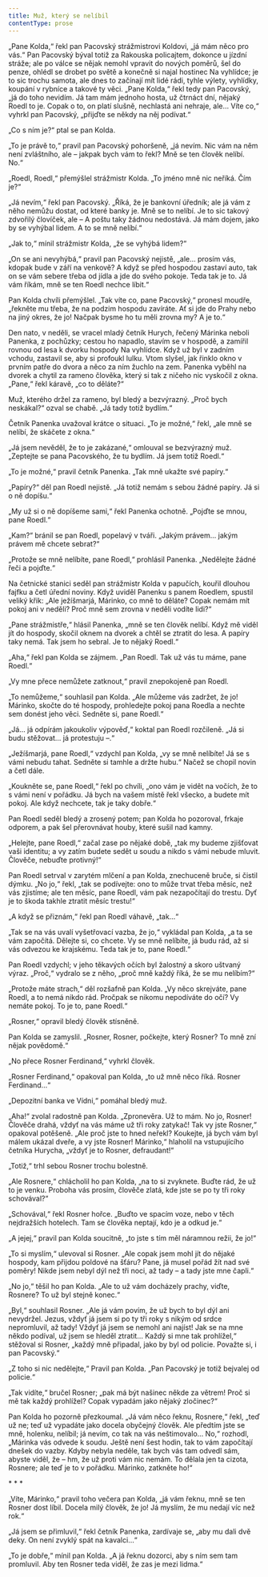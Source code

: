 ```yaml
---
title: Muž, který se nelíbil
contentType: prose
---
```


„Pane Kolda,“ řekl pan Pacovský strážmistrovi Koldovi, „já mám něco pro vás.“ Pan Pacovský býval totiž za Rakouska policajtem, dokonce u jízdní stráže; ale po válce se nějak nemohl vpravit do nových poměrů, šel do penze, ohlédl se drobet po světě a konečně si najal hostinec Na vyhlídce; je to sic trochu samota, ale dnes to začínají mít lidé rádi, tyhle výlety, vyhlídky, koupání v rybníce a takové ty věci. „Pane Kolda,“ řekl tedy pan Pacovský, „já do toho nevidím. Já tam mám jednoho hosta, už čtrnáct dní, nějaký Roedl to je. Copak o to, on platí slušně, nechlastá ani nehraje, ale… Víte co,“ vyhrkl pan Pacovský, „přijďte se někdy na něj podívat.“

„Co s ním je?“ ptal se pan Kolda.

„To je právě to,“ pravil pan Pacovský pohoršeně, „já nevím. Nic vám na něm není zvláštního, ale – jakpak bych vám to řekl? Mně se ten člověk nelíbí. No.“

„Roedl, Roedl,“ přemýšlel strážmistr Kolda. „To jméno mně nic neříká. Čím je?“

„Já nevím,“ řekl pan Pacovský. „Říká, že je bankovní úředník; ale já vám z něho nemůžu dostat, od které banky je. Mně se to nelíbí. Je to sic takový zdvořilý človíček, ale – A poštu taky žádnou nedostává. Já mám dojem, jako by se vyhýbal lidem. A to se mně nelíbí.“

„Jak to,“ mínil strážmistr Kolda, „že se vyhýbá lidem?“

„On se ani nevyhýbá,“ pravil pan Pacovský nejistě, „ale… prosím vás, kdopak bude v září na venkově? A když se před hospodou zastaví auto, tak on se vám sebere třeba od jídla a jde do svého pokoje. Teda tak je to. Já vám říkám, mně se ten Roedl nechce líbit.“

Pan Kolda chvíli přemýšlel. „Tak víte co, pane Pacovský,“ pronesl moudře, „řekněte mu třeba, že na podzim hospodu zavíráte. Ať si jde do Prahy nebo na jiný okres, že jo! Načpak bysme ho tu měli zrovna my? A je to.“

Den nato, v neděli, se vracel mladý četník Hurych, řečený Márinka neboli Panenka, z pochůzky; cestou ho napadlo, stavím se v hospodě, a zamířil rovnou od lesa k dvorku hospody Na vyhlídce. Když už byl v zadním vchodu, zastavil se, aby si profoukl lulku. Vtom slyšel, jak řinklo okno v prvním patře do dvora a něco za ním žuchlo na zem. Panenka vyběhl na dvorek a chytil za rameno člověka, který si tak z ničeho nic vyskočil z okna. „Pane,“ řekl káravě, „co to děláte?“

Muž, kterého držel za rameno, byl bledý a bezvýrazný. „Proč bych neskákal?“ ozval se chabě. „Já tady totiž bydlím.“

Četník Panenka uvažoval krátce o situaci. „To je možné,“ řekl, „ale mně se nelíbí, že skáčete z okna.“

„Já jsem nevěděl, že to je zakázané,“ omlouval se bezvýrazný muž. „Zeptejte se pana Pacovského, že tu bydlím. Já jsem totiž Roedl.“

„To je možné,“ pravil četník Panenka. „Tak mně ukažte své papíry.“

„Papíry?“ děl pan Roedl nejistě. „Já totiž nemám s sebou žádné papíry. Já si o ně dopíšu.“

„My už si o ně dopíšeme sami,“ řekl Panenka ochotně. „Pojďte se mnou, pane Roedl.“

„Kam?“ bránil se pan Roedl, popelavý v tváři. „Jakým právem… jakým právem mě chcete sebrat?“

„Protože se mně nelíbíte, pane Roedl,“ prohlásil Panenka. „Nedělejte žádné řeči a pojďte.“

Na četnické stanici seděl pan strážmistr Kolda v papučích, kouřil dlouhou fajfku a četl úřední noviny. Když uviděl Panenku s panem Roedlem, spustil veliký křik: „Ale ježíšmarjá, Márinko, co mně to děláte? Copak nemám mít pokoj ani v neděli? Proč mně sem zrovna v neděli vodíte lidi?“

„Pane strážmistře,“ hlásil Panenka, „mně se ten člověk nelíbí. Když mě viděl jít do hospody, skočil oknem na dvorek a chtěl se ztratit do lesa. A papíry taky nemá. Tak jsem ho sebral. Je to nějaký Roedl.“

„Aha,“ řekl pan Kolda se zájmem. „Pan Roedl. Tak už vás tu máme, pane Roedl.“

„Vy mne přece nemůžete zatknout,“ pravil znepokojeně pan Roedl.

„To nemůžeme,“ souhlasil pan Kolda. „Ale můžeme vás zadržet, že jo! Márinko, skočte do té hospody, prohledejte pokoj pana Roedla a nechte sem donést jeho věci. Sedněte si, pane Roedl.“

„Já… já odpírám jakoukoliv výpověď,“ koktal pan Roedl rozčileně. „Já si budu stěžovat… já protestuju –.“

„Ježíšmarjá, pane Roedl,“ vzdychl pan Kolda, „vy se mně nelíbíte! Já se s vámi nebudu tahat. Sedněte si tamhle a držte hubu.“ Načež se chopil novin a četl dále.

„Koukněte se, pane Roedl,“ řekl po chvíli, „ono vám je vidět na vočích, že to s vámi není v pořádku. Já bych na vašem místě řekl všecko, a budete mít pokoj. Ale když nechcete, tak je taky dobře.“

Pan Roedl seděl bledý a zrosený potem; pan Kolda ho pozoroval, frkaje odporem, a pak šel přerovnávat houby, které sušil nad kamny.

„Helejte, pane Roedl,“ začal zase po nějaké době, „tak my budeme zjišťovat vaši identitu; a vy zatím budete sedět u soudu a nikdo s vámi nebude mluvit. Člověče, nebuďte protivný!“

Pan Roedl setrval v zarytém mlčení a pan Kolda, znechuceně bruče, si čistil dýmku. „No jo,“ řekl, „tak se podívejte: ono to může trvat třeba měsíc, než vás zjistíme; ale ten měsíc, pane Roedl, vám pak nezapočítají do trestu. Dyť je to škoda takhle ztratit měsíc trestu!“

„A když se přiznám,“ řekl pan Roedl váhavě, „tak…“

„Tak se na vás uvalí vyšetřovací vazba, že jo,“ vykládal pan Kolda, „a ta se vám započítá. Dělejte si, co chcete. Vy se mně nelíbíte, já budu rád, až si vás odvezou ke krajskému. Teda tak je to, pane Roedl.“

Pan Roedl vzdychl; v jeho těkavých očích byl žalostný a skoro uštvaný výraz. „Proč,“ vydralo se z něho, „proč mně každý říká, že se mu nelíbím?“

„Protože máte strach,“ děl rozšafně pan Kolda. „Vy něco skrejváte, pane Roedl, a to nemá nikdo rád. Pročpak se nikomu nepodíváte do očí? Vy nemáte pokoj. To je to, pane Roedl.“

„Rosner,“ opravil bledý člověk stísněně.

Pan Kolda se zamyslil. „Rosner, Rosner, počkejte, který Rosner? To mně zní nějak povědomě.“

„No přece Rosner Ferdinand,“ vyhrkl člověk.

„Rosner Ferdinand,“ opakoval pan Kolda, „to už mně něco říká. Rosner Ferdinand…“

„Depozitní banka ve Vídni,“ pomáhal bledý muž.

„Aha!“ zvolal radostně pan Kolda. „Zpronevěra. Už to mám. No jo, Rosner! Člověče drahá, vždyť na vás máme už tři roky zatykač! Tak vy jste Rosner,“ opakoval potěšeně. „Ale proč jste to hned neřekl? Koukejte, já bych vám byl málem ukázal dveře, a vy jste Rosner! Márinko,“ hlaholil na vstupujícího četníka Hurycha, „vždyť je to Rosner, defraudant!“

„Totiž,“ trhl sebou Rosner trochu bolestně.

„Ale Rosnere,“ chlácholil ho pan Kolda, „na to si zvyknete. Buďte rád, že už to je venku. Proboha vás prosím, člověče zlatá, kde jste se po ty tři roky schovával?“

„Schovával,“ řekl Rosner hořce. „Buďto ve spacím voze, nebo v těch nejdražších hotelech. Tam se člověka neptají, kdo je a odkud je.“

„A jejej,“ pravil pan Kolda soucitně, „to jste s tím měl náramnou režii, že jo!“

„To si myslím,“ ulevoval si Rosner. „Ale copak jsem mohl jít do nějaké hospody, kam přijdou poldové na šťáru? Pane, já musel pořád žít nad své poměry! Nikde jsem nebyl dýl než tři noci, až tady – a tady jste mne čapli.“

„No jo,“ těšil ho pan Kolda. „Ale to už vám docházely prachy, viďte, Rosnere? To už byl stejně konec.“

„Byl,“ souhlasil Rosner. „Ale já vám povím, že už bych to byl dýl ani nevydržel. Jezus, vždyť já jsem si po ty tři roky s nikým od srdce nepromluvil, až tady! Vždyť já jsem se nemohl ani najíst! Jak se na mne někdo podíval, už jsem se hleděl ztratit… Každý si mne tak prohlížel,“ stěžoval si Rosner, „každý mně připadal, jako by byl od policie. Považte si, i pan Pacovský.“

„Z toho si nic nedělejte,“ Pravil pan Kolda. „Pan Pacovský je totiž bejvalej od policie.“

„Tak vidíte,“ bručel Rosner; „pak má být našinec někde za větrem! Proč si mě tak každý prohlížel? Copak vypadám jako nějaký zločinec?“

Pan Kolda ho pozorně přezkoumal. „Já vám něco řeknu, Rosnere,“ řekl, „teď už ne; teď už vypadáte jako docela obyčejný člověk. Ale předtím jste se mně, holenku, nelíbil; já nevím, co tak na vás neštimovalo… No,“ rozhodl, „Márinka vás odvede k soudu. Ještě není šest hodin, tak to vám započítají dnešek do vazby. Kdyby nebyla neděle, tak bych vás tam odvedl sám, abyste viděl, že – hm, že už proti vám nic nemám. To dělala jen ta cizota, Rosnere; ale teď je to v pořádku. Márinko, zatkněte ho!“

\* \* \*

„Víte, Márinko,“ pravil toho večera pan Kolda, „já vám řeknu, mně se ten Rosner dost líbil. Docela milý člověk, že jo! Já myslím, že mu nedají víc než rok.“

„Já jsem se přimluvil,“ řekl četník Panenka, zardívaje se, „aby mu dali dvě deky. On není zvyklý spát na kavalci…“

„To je dobře,“ mínil pan Kolda. „A já řeknu dozorci, aby s ním sem tam promluvil. Aby ten Rosner teda viděl, že zas je mezi lidma.“
